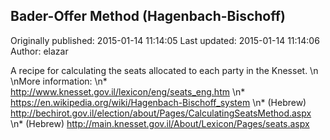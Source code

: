 ## Bader-Offer Method (Hagenbach-Bischoff)

Originally published: 2015-01-14 11:14:05
Last updated: 2015-01-14 11:14:06
Author: elazar 

A recipe for calculating the seats allocated to each party in the Knesset.\n\nMore information:\n* http://www.knesset.gov.il/lexicon/eng/seats_eng.htm\n* https://en.wikipedia.org/wiki/Hagenbach-Bischoff_system\n* (Hebrew) http://bechirot.gov.il/election/about/Pages/CalculatingSeatsMethod.aspx\n* (Hebrew) http://main.knesset.gov.il/About/Lexicon/Pages/seats.aspx